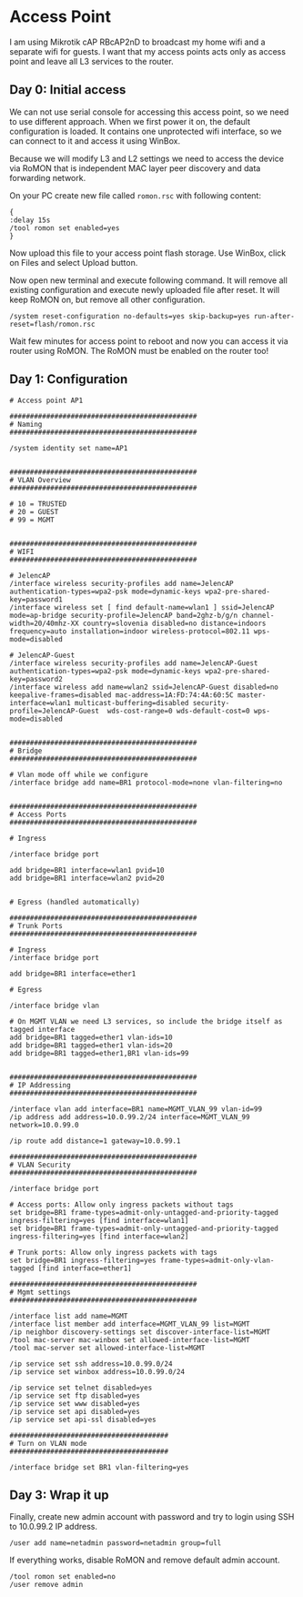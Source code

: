 # Access Point
I am using Mikrotik cAP RBcAP2nD to broadcast my home wifi and a separate wifi for guests. I want that my access points acts only as access point and leave all L3 services to the router.

## Day 0: Initial access
We can not use serial console for accessing this access point, so we need to use different approach. When we first power it on, the default configuration is loaded. It contains one unprotected wifi interface, so we can connect to it and access it using WinBox.

Because we will modify L3 and L2 settings we need to access the device via RoMON that is independent MAC layer peer discovery and data forwarding network.

On your PC create new file called `romon.rsc` with following content:
```
{
:delay 15s
/tool romon set enabled=yes
}
```
Now upload this file to your access point flash storage. Use WinBox, click on Files and select Upload button.

Now open new terminal and execute following command. It will remove all existing configuration and execute newly uploaded file after reset. It will keep RoMON on, but remove all other configuration.
```
/system reset-configuration no-defaults=yes skip-backup=yes run-after-reset=flash/romon.rsc
```

Wait few minutes for access point to reboot and now you can access it via router using RoMON. The RoMON must be enabled on the router too!

## Day 1: Configuration
```
# Access point AP1

##############################################
# Naming
##############################################

/system identity set name=AP1


##############################################
# VLAN Overview
##############################################

# 10 = TRUSTED
# 20 = GUEST
# 99 = MGMT


##############################################
# WIFI
##############################################

# JelencAP
/interface wireless security-profiles add name=JelencAP authentication-types=wpa2-psk mode=dynamic-keys wpa2-pre-shared-key=password1
/interface wireless set [ find default-name=wlan1 ] ssid=JelencAP mode=ap-bridge security-profile=JelencAP band=2ghz-b/g/n channel-width=20/40mhz-XX country=slovenia disabled=no distance=indoors frequency=auto installation=indoor wireless-protocol=802.11 wps-mode=disabled

# JelencAP-Guest
/interface wireless security-profiles add name=JelencAP-Guest authentication-types=wpa2-psk mode=dynamic-keys wpa2-pre-shared-key=password2
/interface wireless add name=wlan2 ssid=JelencAP-Guest disabled=no keepalive-frames=disabled mac-address=1A:FD:74:4A:60:5C master-interface=wlan1 multicast-buffering=disabled security-profile=JelencAP-Guest  wds-cost-range=0 wds-default-cost=0 wps-mode=disabled


##############################################
# Bridge
##############################################

# Vlan mode off while we configure
/interface bridge add name=BR1 protocol-mode=none vlan-filtering=no


##############################################
# Access Ports
##############################################

# Ingress

/interface bridge port

add bridge=BR1 interface=wlan1 pvid=10
add bridge=BR1 interface=wlan2 pvid=20


# Egress (handled automatically)

##############################################
# Trunk Ports
##############################################

# Ingress
/interface bridge port

add bridge=BR1 interface=ether1

# Egress

/interface bridge vlan

# On MGMT VLAN we need L3 services, so include the bridge itself as tagged interface
add bridge=BR1 tagged=ether1 vlan-ids=10
add bridge=BR1 tagged=ether1 vlan-ids=20
add bridge=BR1 tagged=ether1,BR1 vlan-ids=99


##############################################
# IP Addressing
##############################################

/interface vlan add interface=BR1 name=MGMT_VLAN_99 vlan-id=99
/ip address add address=10.0.99.2/24 interface=MGMT_VLAN_99 network=10.0.99.0

/ip route add distance=1 gateway=10.0.99.1

##############################################
# VLAN Security
##############################################

/interface bridge port

# Access ports: Allow only ingress packets without tags
set bridge=BR1 frame-types=admit-only-untagged-and-priority-tagged ingress-filtering=yes [find interface=wlan1]
set bridge=BR1 frame-types=admit-only-untagged-and-priority-tagged ingress-filtering=yes [find interface=wlan2]

# Trunk ports: Allow only ingress packets with tags
set bridge=BR1 ingress-filtering=yes frame-types=admit-only-vlan-tagged [find interface=ether1]

##############################################
# Mgmt settings
##############################################

/interface list add name=MGMT
/interface list member add interface=MGMT_VLAN_99 list=MGMT
/ip neighbor discovery-settings set discover-interface-list=MGMT
/tool mac-server mac-winbox set allowed-interface-list=MGMT
/tool mac-server set allowed-interface-list=MGMT

/ip service set ssh address=10.0.99.0/24
/ip service set winbox address=10.0.99.0/24

/ip service set telnet disabled=yes
/ip service set ftp disabled=yes
/ip service set www disabled=yes
/ip service set api disabled=yes
/ip service set api-ssl disabled=yes

#######################################
# Turn on VLAN mode
#######################################

/interface bridge set BR1 vlan-filtering=yes
```

## Day 3: Wrap it up
Finally, create new admin account with password and try to login using SSH to 10.0.99.2 IP address.
```
/user add name=netadmin password=netadmin group=full
```
If everything works, disable RoMON and remove default admin account.
```
/tool romon set enabled=no
/user remove admin
```
